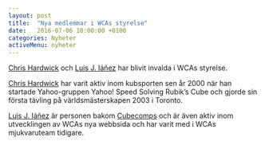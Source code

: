 ```yaml
---
layout: post
title:  "Nya medlemmar i WCAs styrelse"
date:   2016-07-06 10:00:00 +0100
categories: Nyheter
activeMenu: nyheter
---
```

[Chris Hardwick](https://www.worldcubeassociation.org/results/p.php?i=2003HARD01) och [Luis J. Iáñez](https://www.worldcubeassociation.org/results/p.php?i=2009PARE02) har blivit invalda i WCAs styrelse. 

[Chris Hardwick](https://www.worldcubeassociation.org/results/p.php?i=2003HARD01) har varit aktiv inom kubsporten sen år 2000 när han startade Yahoo-gruppen Yahoo! Speed Solving Rubik’s Cube och gjorde sin första tävling på världsmästerskapen 2003 i Toronto. 

[Luis J. Iáñez](https://www.worldcubeassociation.org/results/p.php?i=2009PARE02) är personen bakom [Cubecomps](http://www.cubecomps.com) och är även aktiv inom utvecklingen av WCAs nya webbsida och har varit med i WCAs mjukvaruteam tidigare. 